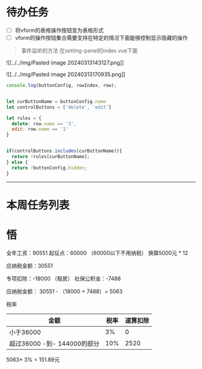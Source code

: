 # 待办任务
- [ ] 将vform的表格操作按钮变为表格形式
- [ ] vform的操作按钮集合需要支持在特定的情况下面能够控制显示隐藏的操作

> 事件监听的方法  在setting-panel的index.vue下面
> 
![[../../img/Pasted image 20240313143127.png]]

![[../../img/Pasted image 20240313170935.png]]

~~~js
console.log(buttonConfig, rowIndex, row);


let curButtonName = buttonConfig.name
let controlButtons = ['delete', 'edit']

let rules = {
  delete: row.name == '3',
  edit: row.name == '1'
}


if(controlButtons.includes(curButtonName)){
  return !rules[curButtonName];
} else {
  return !buttonConfig.hidden;
}

~~~

------
# 本周任务列表


# 悟
全年工资：90551
起征点：60000 （60000以下不用纳税） 换算5000元 * 12

应纳税金额：30551

专项扣除：-18000  （租房）
社保公积金：-7488

应纳税金额： 30551 - （18000 + 7488）= 5063

税率

| 金额                    | 税率  | 速算扣除 |
| --------------------- | --- | ---- |
| 小于36000               | 3%  | 0    |
| 超过36000 -到- 144000的部分 | 10% | 2520 |

5063* 3% = 151.89元
